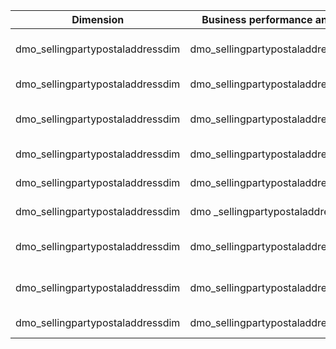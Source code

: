 | Dimension                        | Business performance analytics Table Field     | F&O Field                              | Power BI Data Name                            |
| -------------------------------- | ---------------------------------------------- | -------------------------------------- | --------------------------------------------- |
| dmo_sellingpartypostaladdressdim | dmo_sellingpartypostaladdress                  | LogisticsPostalAddress.Address         | Dim - Selling party.Columns.Postal address    |
| dmo_sellingpartypostaladdressdim | dmo_sellingpartypostaladdresscity              | LogisticsPostalAddress.City            | Dim - Selling party.Columns.City              |
| dmo_sellingpartypostaladdressdim | dmo_sellingpartypostaladdresscountryregion     | LogisticsPostalAddress.CountryRegionId | Dim - Selling party.Columns.Country or region |
| dmo_sellingpartypostaladdressdim | dmo_sellingpartypostaladdresscounty            | LogisticsPostalAddress.Country         | Dim - Selling party.Columns.County            |
| dmo_sellingpartypostaladdressdim | dmo_sellingpartypostaladdresskey               | LogisticsPostalAddress.RecId           | Dim - Selling party.Keys.Key                  |
| dmo_sellingpartypostaladdressdim | dmo \_sellingpartypostaladdresspartition       | LogisticsLocation.LocationId           | Dim - Selling party.Keys.Partition ID         |
| dmo_sellingpartypostaladdressdim | dmo_sellingpartypostaladdresspostalcodezipcode | LogisticsPostalAddress.ZipCode         | Dim - Selling party.Columns.Postal code       |
| dmo_sellingpartypostaladdressdim | dmo_sellingpartypostaladdressstateprovince     | LogisticsPostalAddress.State           | Dim - Selling party.Columns.State or province |
| dmo_sellingpartypostaladdressdim | dmo_sellingpartypostaladdressstreet            | LogisticsPostalAddress.Street          | Dim - Selling party.Columns.Street            |
